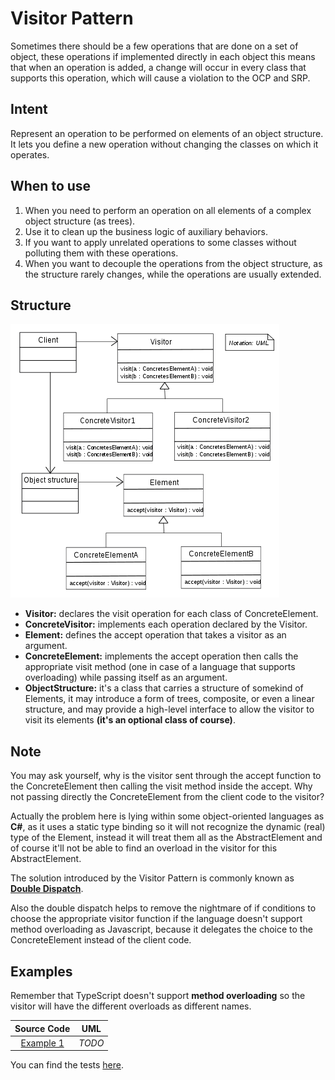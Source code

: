 # Visitor Pattern

Sometimes there should be a few operations that are done on a set of object, these operations if implemented directly in each object this means that when an operation is added, a change will occur in every class that supports this operation, which will cause a violation to the OCP and SRP.

## Intent

Represent an operation to be performed on elements of an object structure. It lets you define a new operation without changing the classes on which it operates.

## When to use

1. When you need to perform an operation on all elements of a complex object structure \(as trees\).
2. Use it to clean up the business logic of auxiliary behaviors.
3. If you want to apply unrelated operations to some classes without polluting them with these operations.
4. When you want to decouple the operations from the object structure, as the structure rarely changes, while the operations are usually extended.

## Structure

![](../../.gitbook/assets/figure_1%20%288%29.png)

* **Visitor:** declares the visit operation for each class of ConcreteElement.
* **ConcreteVisitor:** implements each operation declared by the Visitor.
* **Element:** defines the accept operation that takes a visitor as an argument.
* **ConcreteElement:** implements the accept operation then calls the appropriate visit method \(one in case of a language that supports overloading\) while passing itself as an argument.
* **ObjectStructure:** it's a class that carries a structure of somekind of Elements, it may introduce a form of trees, composite, or even a linear structure, and may provide a high-level interface to allow the visitor to visit its elements **\(it's an optional class of course\)**.

## Note

You may ask yourself, why is the visitor sent through the accept function to the ConcreteElement then calling the visit method inside the accept. Why not passing directly the ConcreteElement from the client code to the visitor?

Actually the problem here is lying within some object-oriented languages as **C\#**, as it uses a static type binding so it will not recognize the dynamic \(real\) type of the Element, instead it will treat them all as the AbstractElement and of course it'll not be able to find an overload in the visitor for this AbstractElement.

The solution introduced by the Visitor Pattern is commonly known as [**Double Dispatch**](https://refactoring.guru/design-patterns/visitor-double-dispatch).

Also the double dispatch helps to remove the nightmare of if conditions to choose the appropriate visitor function if the language doesn't support method overloading as Javascript, because it delegates the choice to the ConcreteElement instead of the client code.

## Examples

Remember that TypeScript doesn't support **method overloading** so the visitor will have the different overloads as different names.

| Source Code | UML |
| :---: | :---: |
| [Example 1](https://github.com/khaled-hamam/ts-design-patterns/tree/9a9bacf47635b736d3fdc4ffdb6fc5abb1e729f8/library/Behavioral%20Patterns/Visitor/example_1.ts) | _TODO_ |

You can find the tests [here](https://github.com/khaled-hamam/ts-design-patterns/tree/9a9bacf47635b736d3fdc4ffdb6fc5abb1e729f8/library/Behavioral%20Patterns/Visitor/index.test.ts).

